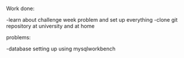 Work done:

-learn about challenge week problem and set up everything
-clone git repository at university and at home

problems:

-database setting up using mysqlworkbench